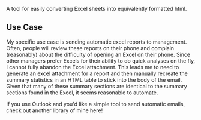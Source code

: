 A tool for easily converting Excel sheets into equivalently formatted html.

## Use Case
My specific use case is sending automatic excel reports to management. Often, people will review these reports on their phone and complain (reasonably) about the difficulty of opening an Excel on their phone. Since other managers prefer Excels for their ability to do quick analyses on the fly, I cannot fully abandon the Excel attachment. This leads me to need to generate an excel attachment for a report and then manually recreate the summary statistics in an HTML table to stick into the body of the email. Given that many of these summary sections are identical to the summary sections found in the Excel, it seems reasonable to automate.

If you use Outlook and you'd like a simple tool to send automatic emails, check out another library of mine here!
